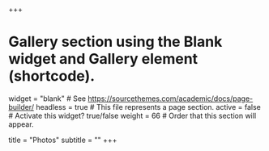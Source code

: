 +++
# Gallery section using the Blank widget and Gallery element (shortcode).
widget = "blank"  # See https://sourcethemes.com/academic/docs/page-builder/
headless = true  # This file represents a page section.
active = false  # Activate this widget? true/false
weight = 66  # Order that this section will appear.

title = "Photos"
subtitle = ""
+++


<script>
$(document).ready(function() {
       $.getJSON("http://api.flickr.com/services/feeds/photos_public.gne?id=38893877@N00&format=json&jsoncallback=?", function(data) {
               var target = "#latest-flickr-images ul"; // Where is it going?
               for (i = 0; i <= 9; i = i + 1) { // Loop through the 10 most recent, [0-9]
                       var pic = data.items[i];
                       var liNumber = i + 1; // Add class to each LI (1-10)
                       $(target).append("<li class='flickr-image no-" + liNumber + "'><a title='" + pic.title + "' href='" + pic.link + "'><img src='" + pic.media.m + "' /></a></li>");
               }
       });
});
</script>

